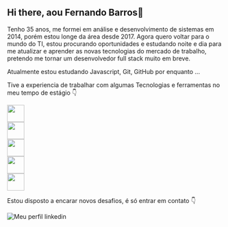 ## Hi there, aou Fernando Barros👋

Tenho 35 anos, me formei em análise e desenvolvimento de sistemas em 2014, porém estou longe da área desde 2017.
Agora quero voltar para o mundo do TI, estou procurando oportunidades e estudando noite e dia para me atualizar e aprender as novas tecnologias do mercado de trabalho, pretendo me tornar um desenvolvedor full stack muito em breve.

Atualmente estou estudando Javascript, Git, GitHub por enquanto ...

Tive a experiencia de trabalhar com algumas Tecnologias e ferramentas no meu tempo de estágio 👇

<p>
<div><img src="https://cdn.jsdelivr.net/gh/devicons/devicon@latest/icons/html5/html5-original.svg" width="40" height="40"/></div>
          
<div><img src="https://cdn.jsdelivr.net/gh/devicons/devicon@latest/icons/css3/css3-original-wordmark.svg" width="40" height="40"/></div>
          
<div><img src="https://cdn.jsdelivr.net/gh/devicons/devicon@latest/icons/php/php-original.svg" width="40" height="40"/></div>
          
<div><img src="https://cdn.jsdelivr.net/gh/devicons/devicon@latest/icons/mysql/mysql-original-wordmark.svg" width="40" height="40"/></div>
          
<div><img src="https://cdn.jsdelivr.net/gh/devicons/devicon@latest/icons/vscode/vscode-original-wordmark.svg"width="40" height="40" /></div>
</p>          

Estou disposto a encarar novos desafios, é só entrar em contato 👇

<a href="https://www.linkedin.com/in/fernando-barros-2140b344/"><img src="https://github.com/user-attachments/assets/57556b6a-7bd6-4b64-8537-7e21e9629486" align="left" alt="Meu perfil linkedin" /></a>

<!--
**febarros06/febarros06** is a ✨ _special_ ✨ repository because its `README.md` (this file) appears on your GitHub profile.

Here are some ideas to get you started:

- 🔭 I’m currently working on ...
- 🌱 I’m currently learning ...
- 👯 I’m looking to collaborate on ...
- 🤔 I’m looking for help with ...
- 💬 Ask me about ...
- 📫 How to reach me: ...
- 😄 Pronouns: ...
- ⚡ Fun fact: ...
-->
